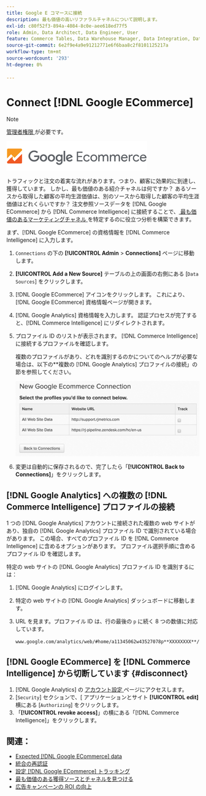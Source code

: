 ```yaml
---
title: Google E コマースに接続
description: 最も価値の高いリファラルチャネルについて説明します。
exl-id: c80f52f3-894a-4084-8c0e-aee618ed77f5
role: Admin, Data Architect, Data Engineer, User
feature: Commerce Tables, Data Warehouse Manager, Data Integration, Data Import/Export
source-git-commit: 6e2f9e4a9e91212771e6f6baa8c2f8101125217a
workflow-type: tm+mt
source-wordcount: '293'
ht-degree: 0%

---
```


# Connect [!DNL Google ECommerce]

>[!NOTE]
>
>[ 管理者権限 ](../../../administrator/user-management/user-management.md) が必要です。

![](../../../assets/google-ecommerce-logo.png)

トラフィックと注文の着実な流れがあります。つまり、顧客に効果的に到達し、獲得しています。 しかし、最も価値のある紹介チャネルは何ですか？ あるソースから取得した顧客の平均生涯価値は、別のソースから取得した顧客の平均生涯価値はどれくらいですか？ 注文参照ソースデータを [!DNL Google ECommerce] から [!DNL Commerce Intelligence] に接続することで、[ 最も価値のあるマーケティングチャネル ](../../../data-analyst/analysis/most-value-source-channel.md) を特定するのに役立つ分析を構築できます。

まず、[!DNL Google ECommerce] の資格情報を [!DNL Commerce Intelligence] に入力します。

1. `Connections` の下の **[!UICONTROL Admin** > **Connections]** ページに移動します。

1. **[!UICONTROL Add a New Source]** テーブルの上の画面の右側にある [`Data Sources`] をクリックします。

1. [!DNL Google ECommerce] アイコンをクリックします。 これにより、[!DNL Google ECommerce] 資格情報ページが開きます。

1. [!DNL Google Analytics] 資格情報を入力します。 認証プロセスが完了すると、[!DNL Commerce Intelligence] にリダイレクトされます。

1. プロファイル ID のリストが表示されます。 [!DNL Commerce Intelligence] に接続するプロファイルを確認します。

   複数のプロファイルがあり、どれを識別するのかについてのヘルプが必要な場合は、以下の**複数の [!DNL Google Analytics] プロファイルの接続」の節を参照してください。

   ![](../../../assets/conn-mult-ga-profiles.png)<!--{: width="500"}-->

1. 変更は自動的に保存されるので、完了したら「**[!UICONTROL Back to Connections]**」をクリックします。

## [!DNL Google Analytics] への複数の [!DNL Commerce Intelligence] プロファイルの接続

1 つの [!DNL Google Analytics] アカウントに接続された複数の web サイトがあり、独自の [!DNL Google Analytics] プロファイル ID で識別されている場合があります。 この場合、すべてのプロファイル ID を [!DNL Commerce Intelligence] に含めるオプションがあります。 プロファイル選択手順に含めるプロファイル ID を確認します。

特定の web サイトの [!DNL Google Analytics] プロファイル ID を識別するには：

1. [!DNL Google Analytics] にログインします。
1. 特定の web サイトの [!DNL Google Analytics] ダッシュボードに移動します。
1. URL を見ます。プロファイル ID は、行の最後の `p` に続く 8 つの数値に対応しています。

   `www.google.com/analytics/web/#home/a11345062w43527078p**XXXXXXXX**/`

## [!DNL Google ECommerce] を [!DNL Commerce Intelligence] から切断しています {#disconnect}

1. [!DNL Google Analytics] の [ アカウント設定 ](https://www.google.com/account/about/?hl=en) ページにアクセスします。
1. [`Security`] セクションで、[ アプリケーションとサイト **[!UICONTROL edit]** 横にある [`Authorizing`] をクリックします。
1. 「**[!UICONTROL revoke access]**」の横にある「[!DNL Commerce Intelligence]」をクリックします。

## 関連：

* [Expected [!DNL Google ECommerce] data](../integrations/google-ecommerce-data.md)
* [ 統合の再認証 ](https://experienceleague.adobe.com/docs/commerce-knowledge-base/kb/how-to/mbi-reauthenticating-integrations.html)
* [ 設定  [!DNL Google ECommerce]  トラッキング ](https://support.google.com/analytics/answer/1009612?hl=en)
* [最も価値のある獲得ソースとチャネルを見つける](../../analysis/most-value-source-channel.md)
* [広告キャンペーンの ROI の向上](../../analysis/roi-ad-camp.md)
